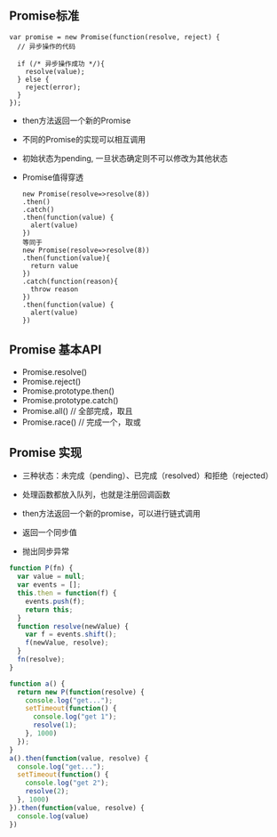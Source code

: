 ## Promise标准

```
var promise = new Promise(function(resolve, reject) {
  // 异步操作的代码

  if (/* 异步操作成功 */){
    resolve(value);
  } else {
    reject(error);
  }
});
```

* then方法返回一个新的Promise

* 不同的Promise的实现可以相互调用

* 初始状态为pending, 一旦状态确定则不可以修改为其他状态

* Promise值得穿透

  ```
  new Promise(resolve=>resolve(8))
  .then()
  .catch()
  .then(function(value) {
    alert(value)
  })
  等同于
  new Promise(resolve=>resolve(8))
  .then(function(value){
    return value
  })
  .catch(function(reason){
    throw reason
  })
  .then(function(value) {
    alert(value)
  })
  ```

## Promise 基本API

  * Promise.resolve()
  * Promise.reject()
  * Promise.prototype.then()
  * Promise.prototype.catch()
  * Promise.all()   // 全部完成，取且
  * Promise.race()  // 完成一个，取或


## Promise 实现

  * 三种状态：未完成（pending）、已完成（resolved）和拒绝（rejected）

  * 处理函数都放入队列，也就是注册回调函数

  * then方法返回一个新的promise，可以进行链式调用

  * 返回一个同步值

  * 抛出同步异常

  ```js
  function P(fn) {
    var value = null;
    var events = [];
    this.then = function(f) {
      events.push(f);
      return this;
    }
    function resolve(newValue) {
      var f = events.shift();
      f(newValue, resolve);
    }
    fn(resolve);
  }

  function a() {
    return new P(function(resolve) {
      console.log("get...");
      setTimeout(function() {
        console.log("get 1");
        resolve(1);
      }, 1000)
    });
  }
  a().then(function(value, resolve) {
    console.log("get...");
    setTimeout(function() {
      console.log("get 2");
      resolve(2);
    }, 1000)
  }).then(function(value, resolve) {
    console.log(value)
  })
  ```
